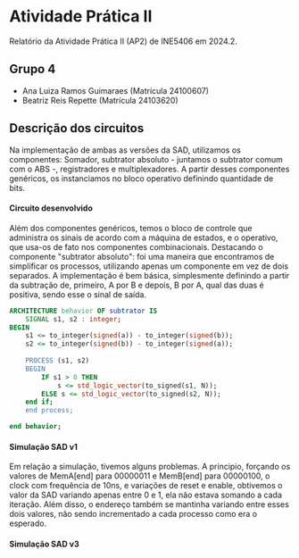 # Atividade Prática II

Relatório da Atividade Prática II (AP2) de INE5406 em 2024.2. 

## Grupo 4

- Ana Luiza Ramos Guimaraes (Matrícula 24100607)
- Beatriz Reis Repette (Matrícula 24103620)

## Descrição dos circuitos

Na implementação de ambas as versões da SAD, utilizamos os componentes: Somador, subtrator absoluto - juntamos o subtrator comum com o ABS -, registradores e multiplexadores. A partir desses componentes genéricos, os instanciamos no bloco operativo definindo quantidade de bits.

#### Circuito desenvolvido

Além dos componentes genéricos, temos o bloco de controle que administra os sinais de acordo com a máquina de estados, e o operativo, que usa-os de fato nos componentes combinacionais.
Destacando o componente "subtrator absoluto": foi uma maneira que encontramos de simplificar os processos, utilizando apenas um componente em vez de dois separados. A implementação é bem básica, simplesmente definindo a partir da subtração de, primeiro, A por B e depois, B por A, qual das duas é positiva, sendo esse o sinal de saída.

```vhdl
ARCHITECTURE behavior OF subtrator IS
	SIGNAL s1, s2 : integer;
BEGIN
	s1 <= to_integer(signed(a)) - to_integer(signed(b));
	s2 <= to_integer(signed(b)) - to_integer(signed(a));
	
	PROCESS (s1, s2)
	BEGIN
		IF s1 > 0 THEN
			s <= std_logic_vector(to_signed(s1, N));
		ELSE s <= std_logic_vector(to_signed(s2, N));
	end if;
	end process;

end behavior;
```

#### Simulação SAD v1

Em relação a simulação, tivemos alguns problemas. A principio, forçando os valores de MemA[end] para 00000011 e MemB[end] para 00000100, o clock com frequência de 10ns, e variações de reset e enable, obtivemos o valor da SAD variando apenas entre 0 e 1, ela não estava somando a cada iteração. Além disso, o endereço também se mantinha variando entre esses dois valores, não sendo incrementado a cada processo como era o esperado. 

#### Simulação SAD v3

